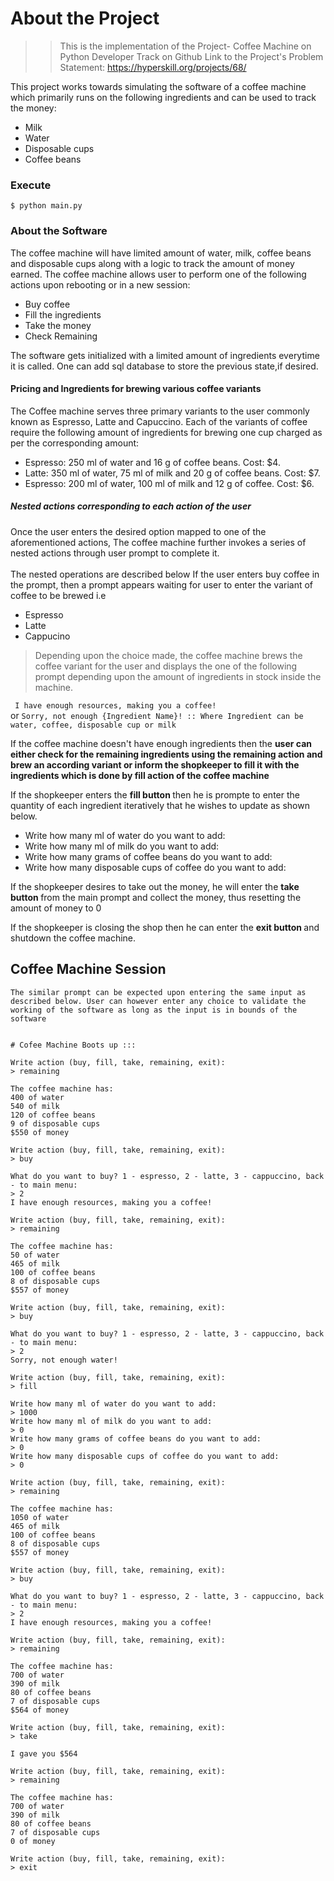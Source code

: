# About the Project
> > This is the implementation of the Project- Coffee Machine on Python Developer Track on Github
    Link to the Project's Problem Statement: https://hyperskill.org/projects/68/

This project works towards simulating the software of a coffee machine which primarily runs on the following ingredients and can be used to track the money:
* Milk
* Water
* Disposable cups
* Coffee beans

### Execute
```$ python main.py ```

### About the Software
The coffee machine will have limited amount of water, milk, coffee beans and disposable cups along with a logic to track the amount of money earned.
The coffee machine allows user to perform one of the following actions upon rebooting or in a new session: 
* Buy coffee
* Fill the ingredients
* Take the money
* Check Remaining

The software gets initialized with a limited amount of ingredients everytime it is called. One can add sql database to store the previous state,if desired. 

#### Pricing and Ingredients for brewing various coffee variants
The Coffee machine serves three primary variants to the user commonly known as Espresso, Latte and Capuccino.
Each of the variants of coffee require the following amount of ingredients for brewing one cup charged as per the corresponding amount:
* Espresso: 250 ml of water and 16 g of coffee beans. Cost: $4.
* Latte: 350 ml of water, 75 ml of milk and 20 g of coffee beans. Cost: $7. 
* Espresso: 200 ml of water, 100 ml of milk and 12 g of coffee. Cost: $6.

##### Nested actions corresponding to each action of the user
Once the user enters the desired option mapped to one of the aforementioned actions, The coffee machine further invokes a series of nested actions through user prompt to complete it.<br><br>
The nested operations are described below 
If the user enters buy coffee in the prompt, then a prompt appears waiting for user to enter the variant of coffee to be brewed i.e 
<ul>
<li>Espresso</li>
<li>Latte</li>
<li>Cappucino</li>
</ul>

> Depending upon the choice made, the coffee machine brews the coffee variant for the user and displays the one of the following prompt depending upon the amount of ingredients in stock inside the machine.
      
``` I have enough resources, making you a coffee!```
<br>or ```Sorry, not enough {Ingredient Name}! :: Where Ingredient can be water, coffee, disposable cup or milk```
<p>If the coffee machine doesn't have enough ingredients then the <strong> user can either check for the remaining ingredients using the remaining action and brew an according variant or inform the shopkeeper to fill it with the ingredients which is done by fill action of the coffee machine </strong> </p>

If the shopkeeper enters the <strong>fill button </strong> then he is prompte to enter the quantity of each ingredient iteratively that he wishes to update as shown below.
<ul>
<li>Write how many ml of water do you want to add:</li>
<li>Write how many ml of milk do you want to add:</li>
<li>Write how many grams of coffee beans do you want to add:</li>
<li>Write how many disposable cups of coffee do you want to add:</li>
</ul>

If the shopkeeper desires to take out the money, he will enter the <strong>take button </strong> from the main prompt and collect the money, thus resetting the amount of money to 0

If the shopkeeper is closing the shop then he can enter the <strong>exit button </strong> and shutdown the coffee machine.

## Coffee Machine Session
```The similar prompt can be expected upon entering the same input as described below. User can however enter any choice to validate the working of the software as long as the input is in bounds of the software```

<pre><code class="language-no-highlight">
# Cofee Machine Boots up :::

Write action (buy, fill, take, remaining, exit):
&gt; remaining

The coffee machine has:
400 of water
540 of milk
120 of coffee beans
9 of disposable cups
$550 of money

Write action (buy, fill, take, remaining, exit):
&gt; buy

What do you want to buy? 1 - espresso, 2 - latte, 3 - cappuccino, back - to main menu:
&gt; 2
I have enough resources, making you a coffee!

Write action (buy, fill, take, remaining, exit):
&gt; remaining

The coffee machine has:
50 of water
465 of milk
100 of coffee beans
8 of disposable cups
$557 of money

Write action (buy, fill, take, remaining, exit):
&gt; buy

What do you want to buy? 1 - espresso, 2 - latte, 3 - cappuccino, back - to main menu:
&gt; 2
Sorry, not enough water!

Write action (buy, fill, take, remaining, exit):
&gt; fill

Write how many ml of water do you want to add:
&gt; 1000
Write how many ml of milk do you want to add:
&gt; 0
Write how many grams of coffee beans do you want to add:
&gt; 0
Write how many disposable cups of coffee do you want to add:
&gt; 0

Write action (buy, fill, take, remaining, exit):
&gt; remaining

The coffee machine has:
1050 of water
465 of milk
100 of coffee beans
8 of disposable cups
$557 of money

Write action (buy, fill, take, remaining, exit):
&gt; buy

What do you want to buy? 1 - espresso, 2 - latte, 3 - cappuccino, back - to main menu:
&gt; 2
I have enough resources, making you a coffee!

Write action (buy, fill, take, remaining, exit):
&gt; remaining

The coffee machine has:
700 of water
390 of milk
80 of coffee beans
7 of disposable cups
$564 of money

Write action (buy, fill, take, remaining, exit):
&gt; take

I gave you $564

Write action (buy, fill, take, remaining, exit):
&gt; remaining

The coffee machine has:
700 of water
390 of milk
80 of coffee beans
7 of disposable cups
0 of money

Write action (buy, fill, take, remaining, exit):
&gt; exit</code></pre>
